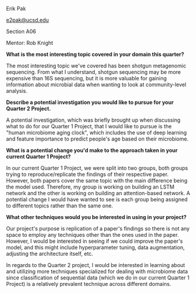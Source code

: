 Erik Pak

e2pak@ucsd.edu

Section A06

Mentor: Rob Knight

**What is the most interesting topic covered in your domain this quarter?**

The most interesting topic we've covered has been shotgun metagenomic sequencing. From what I understand, shotgun sequencing may be more expensive than 16S sequencing, but it is more valuable for gaining information about microbial data when wanting to look at community-level analysis.

**Describe a potential investigation you would like to pursue for your Quarter 2 Project.**

A potential investigation, which was briefly brought up when discussing what to do for our Quarter 1 Project, that I would like to pursue is the "human microbiome aging clock", which includes the use of deep learning and feature importance to predict people's age based on their microbiome.

**What is a potential change you'd make to the approach taken in your current Quarter 1 Project?**

In our current Quarter 1 Project, we were split into two groups, both groups trying to reproduce/replicate the findings of their respective paper. However, both papers cover the same topic with the main difference being the model used. Therefore, my group is working on building an LSTM network and the other is working on building an attention-based network. A potential change I would have wanted to see is each group being assigned to different topics rather than the same one.

**What other techniques would you be interested in using in your project?**

Our project's purpose is replication of a paper's findings so there is not any space to employ any techniques other than the ones used in the paper. However, I would be interested in seeing if we could improve the paper's model, and this might include hyperparameter tuning, data augmentation, adjusting the architecture itself, etc.

In regards to the Quarter 2 project, I would be interested in learning about and utilizing more techniques specialized for dealing with microbiome data since classification of sequential data (which we do in our current Quarter 1 Project) is a relatively prevalent technique across different domains.